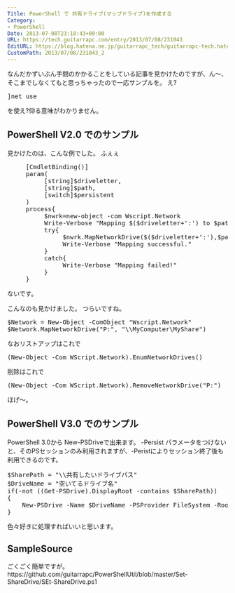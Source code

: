 ```yaml
---
Title: PowerShell で 共有ドライブ(マップドライブ)を作成する
Category:
- PowerShell
Date: 2013-07-08T23:10:43+09:00
URL: https://tech.guitarrapc.com/entry/2013/07/08/231043
EditURL: https://blog.hatena.ne.jp/guitarrapc_tech/guitarrapc-tech.hatenablog.com/atom/entry/11696248318757675842
CustomPath: 2013/07/08/231043_2
---
```


なんだかずいぶん手間のかかることをしている記事を見かけたのですが、ん～、そこまでしなくてもと思っちゃったので一応サンプルを。
え?  <pre class="brush: powershell">]net use</pre> を使え?仰る意味がわかりません。



<h2>PowerShell V2.0 でのサンプル</h2>
見かけたのは、こんな例でした。
ふぇぇ
<pre class="brush: powershell">
	 [CmdletBinding()]
	 param(
		  [string]$driveletter,
		  [string]$path,
		  [switch]$persistent
	 )
	 process{
		  $nwrk=new-object -com Wscript.Network
		  Write-Verbose &quot;Mapping $($driveletter+':') to $path and persist=$persistent&quot;
		  try{
			   $nwrk.MapNetworkDrive($($driveletter+':'),$path)
			   Write-Verbose &quot;Mapping successful.&quot;
		  }
		  catch{
			   Write-Verbose &quot;Mapping failed!&quot;
		  }
	 }
</pre>

ないです。

こんなのも見かけました。
つらいですね。
<pre class="brush: powershell">
$Network = New-Object -ComObject &quot;Wscript.Network&quot;
$Network.MapNetworkDrive(&quot;P:&quot;, &quot;\\MyComputer\MyShare&quot;)
</pre>

なおリストアップはこれで
<pre class="brush: powershell">
(New-Object -Com WScript.Network).EnumNetworkDrives()
</pre>

削除はこれで
<pre class="brush: powershell">
(New-Object -Com WScript.Network).RemoveNetworkDrive(&quot;P:&quot;)
</pre>

ほげ～。

<h2>PowerShell V3.0 でのサンプル</h2>
PowerShell 3.0から New-PSDriveで出来ます。
-Persist パラメータをつけないと、そのPSセッションのみ利用されますが、-Peristによりセッション終了後も利用できるのです。
<pre class="brush: powershell">
$SharePath = &quot;\\共有したいドライブパス&quot;
$DriveName = &quot;空いてるドライブ名&quot;
if(-not ((Get-PSDrive).DisplayRoot -contains $SharePath))
{
	New-PSDrive -Name $DriveName -PSProvider FileSystem -Root $SharePath -Persist
}
</pre>

色々好きに処理すればいいと思います。

<h2>SampleSource</h2>
ごくごく簡単ですが。
https://github.com/guitarrapc/PowerShellUtil/blob/master/Set-ShareDrive/SEt-ShareDrive.ps1

